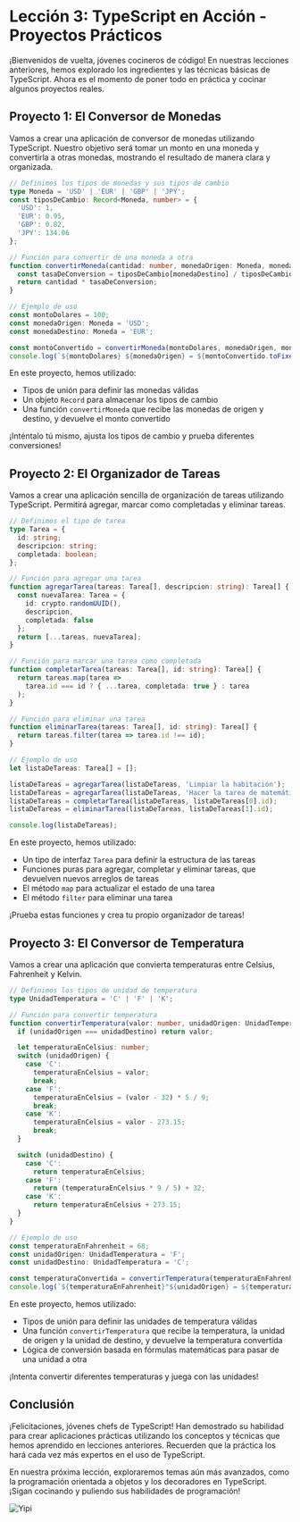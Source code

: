 # Lección 3: TypeScript en Acción - Proyectos Prácticos

¡Bienvenidos de vuelta, jóvenes cocineros de código! En nuestras lecciones anteriores, hemos explorado los ingredientes y las técnicas básicas de TypeScript. Ahora es el momento de poner todo en práctica y cocinar algunos proyectos reales.

## Proyecto 1: El Conversor de Monedas

Vamos a crear una aplicación de conversor de monedas utilizando TypeScript. Nuestro objetivo será tomar un monto en una moneda y convertirla a otras monedas, mostrando el resultado de manera clara y organizada.

```typescript
// Definimos los tipos de monedas y sus tipos de cambio
type Moneda = 'USD' | 'EUR' | 'GBP' | 'JPY';
const tiposDeCambio: Record<Moneda, number> = {
  'USD': 1,
  'EUR': 0.95,
  'GBP': 0.82,
  'JPY': 134.06
};

// Función para convertir de una moneda a otra
function convertirMoneda(cantidad: number, monedaOrigen: Moneda, monedaDestino: Moneda): number {
  const tasaDeConversion = tiposDeCambio[monedaDestino] / tiposDeCambio[monedaOrigen];
  return cantidad * tasaDeConversion;
}

// Ejemplo de uso
const montoDolares = 100;
const monedaOrigen: Moneda = 'USD';
const monedaDestino: Moneda = 'EUR';

const montoConvertido = convertirMoneda(montoDolares, monedaOrigen, monedaDestino);
console.log(`${montoDolares} ${monedaOrigen} = ${montoConvertido.toFixed(2)} ${monedaDestino}`);
```

En este proyecto, hemos utilizado:

- Tipos de unión para definir las monedas válidas
- Un objeto `Record` para almacenar los tipos de cambio
- Una función `convertirMoneda` que recibe las monedas de origen y destino, y devuelve el monto convertido

¡Inténtalo tú mismo, ajusta los tipos de cambio y prueba diferentes conversiones!

## Proyecto 2: El Organizador de Tareas

Vamos a crear una aplicación sencilla de organización de tareas utilizando TypeScript. Permitirá agregar, marcar como completadas y eliminar tareas.

```typescript
// Definimos el tipo de tarea
type Tarea = {
  id: string;
  descripcion: string;
  completada: boolean;
};

// Función para agregar una tarea
function agregarTarea(tareas: Tarea[], descripcion: string): Tarea[] {
  const nuevaTarea: Tarea = {
    id: crypto.randomUUID(),
    descripcion,
    completada: false
  };
  return [...tareas, nuevaTarea];
}

// Función para marcar una tarea como completada
function completarTarea(tareas: Tarea[], id: string): Tarea[] {
  return tareas.map(tarea =>
    tarea.id === id ? { ...tarea, completada: true } : tarea
  );
}

// Función para eliminar una tarea
function eliminarTarea(tareas: Tarea[], id: string): Tarea[] {
  return tareas.filter(tarea => tarea.id !== id);
}

// Ejemplo de uso
let listaDeTareas: Tarea[] = [];

listaDeTareas = agregarTarea(listaDeTareas, 'Limpiar la habitación');
listaDeTareas = agregarTarea(listaDeTareas, 'Hacer la tarea de matemáticas');
listaDeTareas = completarTarea(listaDeTareas, listaDeTareas[0].id);
listaDeTareas = eliminarTarea(listaDeTareas, listaDeTareas[1].id);

console.log(listaDeTareas);
```

En este proyecto, hemos utilizado:

- Un tipo de interfaz `Tarea` para definir la estructura de las tareas
- Funciones puras para agregar, completar y eliminar tareas, que devuelven nuevos arreglos de tareas
- El método `map` para actualizar el estado de una tarea
- El método `filter` para eliminar una tarea

¡Prueba estas funciones y crea tu propio organizador de tareas!

## Proyecto 3: El Conversor de Temperatura

Vamos a crear una aplicación que convierta temperaturas entre Celsius, Fahrenheit y Kelvin.

```typescript
// Definimos los tipos de unidad de temperatura
type UnidadTemperatura = 'C' | 'F' | 'K';

// Función para convertir temperatura
function convertirTemperatura(valor: number, unidadOrigen: UnidadTemperatura, unidadDestino: UnidadTemperatura): number {
  if (unidadOrigen === unidadDestino) return valor;

  let temperaturaEnCelsius: number;
  switch (unidadOrigen) {
    case 'C':
      temperaturaEnCelsius = valor;
      break;
    case 'F':
      temperaturaEnCelsius = (valor - 32) * 5 / 9;
      break;
    case 'K':
      temperaturaEnCelsius = valor - 273.15;
      break;
  }

  switch (unidadDestino) {
    case 'C':
      return temperaturaEnCelsius;
    case 'F':
      return (temperaturaEnCelsius * 9 / 5) + 32;
    case 'K':
      return temperaturaEnCelsius + 273.15;
  }
}

// Ejemplo de uso
const temperaturaEnFahrenheit = 68;
const unidadOrigen: UnidadTemperatura = 'F';
const unidadDestino: UnidadTemperatura = 'C';

const temperaturaConvertida = convertirTemperatura(temperaturaEnFahrenheit, unidadOrigen, unidadDestino);
console.log(`${temperaturaEnFahrenheit}°${unidadOrigen} = ${temperaturaConvertida.toFixed(2)}°${unidadDestino}`);
```

En este proyecto, hemos utilizado:

- Tipos de unión para definir las unidades de temperatura válidas
- Una función `convertirTemperatura` que recibe la temperatura, la unidad de origen y la unidad de destino, y devuelve la temperatura convertida
- Lógica de conversión basada en fórmulas matemáticas para pasar de una unidad a otra

¡Intenta convertir diferentes temperaturas y juega con las unidades!

## Conclusión

¡Felicitaciones, jóvenes chefs de TypeScript! Han demostrado su habilidad para crear aplicaciones prácticas utilizando los conceptos y técnicas que hemos aprendido en lecciones anteriores. Recuerden que la práctica los hará cada vez más expertos en el uso de TypeScript.

En nuestra próxima lección, exploraremos temas aún más avanzados, como la programación orientada a objetos y los decoradores en TypeScript. ¡Sigan cocinando y puliendo sus habilidades de programación!

![Yipi](https://res.cloudinary.com/dukgkrpft/image/upload/v1729378761/lessons/felicidades-yipi/jczrx7hhw88cvrfnmiae.jpg)